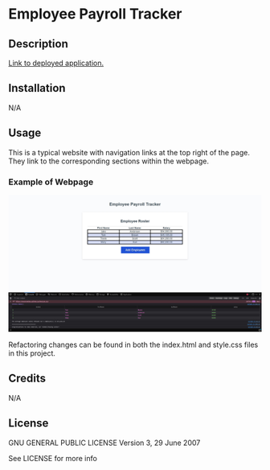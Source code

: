 # Employee Payroll Tracker

## Description


[Link to deployed application.](https://excervantes.github.io/employee-payroll-tracker/)

## Installation

N/A

## Usage

This is a typical website with navigation links at the top right of the page. They link to the corresponding sections within the webpage.

### Example of Webpage
![Website Screenshot](assets/images/payrolltrackerscreen.jpg)

Refactoring changes can be found in both the index.html and style.css files in this project.

## Credits
N/A

## License

GNU GENERAL PUBLIC LICENSE
Version 3, 29 June 2007

See LICENSE for more info